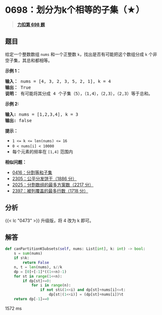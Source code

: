 # 0698：划分为k个相等的子集（★）


> <u>**[力扣第 698 题](https://leetcode.cn/problems/partition-to-k-equal-sum-subsets/)**</u>

## 题目

<p>给定一个整数数组  <code>nums</code> 和一个正整数 <code>k</code>，找出是否有可能把这个数组分成 <code>k</code> 个非空子集，其总和都相等。</p>



<p><strong>示例 1：</strong></p>

<pre>
<strong>输入：</strong> nums = [4, 3, 2, 3, 5, 2, 1], k = 4
<strong>输出：</strong> True
<strong>说明：</strong> 有可能将其分成 4 个子集（5），（1,4），（2,3），（2,3）等于总和。</pre>

<p><strong>示例 2:</strong></p>

<pre>
<strong>输入:</strong> nums = [1,2,3,4], k = 3
<strong>输出:</strong> false</pre>



<p><strong>提示：</strong></p>

<ul>
<li><code>1 &lt;= k &lt;= len(nums) &lt;= 16</code></li>
<li><code>0 &lt; nums[i] &lt; 10000</code></li>
<li>每个元素的频率在 <code>[1,4]</code> 范围内</li>
</ul>


**相似问题：**
- [0416：分割等和子集](/leetcode/0416)
- [2305：公平分发饼干（1886 分）](/leetcode/2305)
- [2025：分割数组的最多方案数（2217 分）](/leetcode/2025)
- [2397：被列覆盖的最多行数（1718 分）](/leetcode/2397)


## 分析

{{< lc "0473" >}} 升级版，将 4 改为 k 即可。

## 解答

```python
def canPartitionKSubsets(self, nums: List[int], k: int) -> bool:
    s = sum(nums)
    if s%k:
        return False
    n, t = len(nums), s//k
    dp = [0]+[-1]*((1<<n)-1)
    for st in range(1<<n):
        if dp[st]>=0:
            for i in range(n):
                if not st&(1<<i) and dp[st]+nums[i]<=t:
                    dp[st|(1<<i)] = (dp[st]+nums[i])%t
    return dp[-1]==0
```
1572 ms

